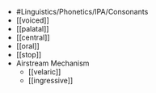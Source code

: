 - #Linguistics/Phonetics/IPA/Consonants
- [[voiced]]
- [[palatal]]
- [[central]]
- [[oral]]
- [[stop]]
- Airstream Mechanism
	- [[velaric]]
	- [[ingressive]]